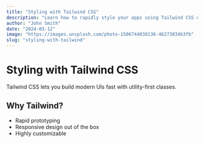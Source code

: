```yaml
---
title: "Styling with Tailwind CSS"
description: "Learn how to rapidly style your apps using Tailwind CSS utility classes."
author: "John Smith"
date: "2024-03-12"
image: "https://images.unsplash.com/photo-1506744038136-46273834b3fb"
slug: "styling-with-tailwind"
---
```


# Styling with Tailwind CSS

Tailwind CSS lets you build modern UIs fast with utility-first classes.

## Why Tailwind?
- Rapid prototyping
- Responsive design out of the box
- Highly customizable
